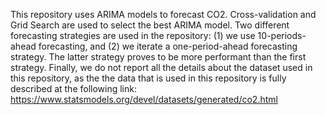 This repository uses ARIMA models to forecast CO2. Cross-validation and Grid Search are used to select the best ARIMA model. Two different forecasting strategies are used in the repository: (1) we use 10-periods-ahead forecasting, and (2) we iterate a one-period-ahead forecasting strategy. The latter strategy proves to be more performant than the first strategy. Finally, we do not report all the details about the dataset used in this repository, as the the data that is used in this repository is fully described at the following link: https://www.statsmodels.org/devel/datasets/generated/co2.html 
